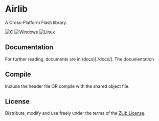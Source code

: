 # Airlib

A Cross-Platform Flash library.

![C](https://img.shields.io/badge/c-%2300599C.svg?style=for-the-badge&logo=c&logoColor=white)
![Windows](https://img.shields.io/badge/Windows-0078D6?style=for-the-badge&logo=windows&logoColor=white)
![Linux](https://img.shields.io/badge/Linux-FCC624?style=for-the-badge&logo=linux&logoColor=black)

## Documentation

For further reading, documents are in (docs)[./docs/]. The documentation 

## Compile

Include the header file OR compile with the shared object file. 

## License

Distribute, modify and use freely under the terms of the
[ZLib License](./LICENSE).

